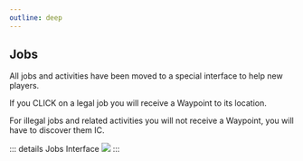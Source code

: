 ```yaml
---
outline: deep
---
```


## Jobs

All jobs and activities have been moved to a special interface to help new players.

If you CLICK on a legal job you will receive a Waypoint to its location.

For illegal jobs and related activities you will not receive a Waypoint, you will have to discover them IC.

::: details Jobs Interface
  <img src="https://i.imgur.com/M26iBvW.gif"/>
:::